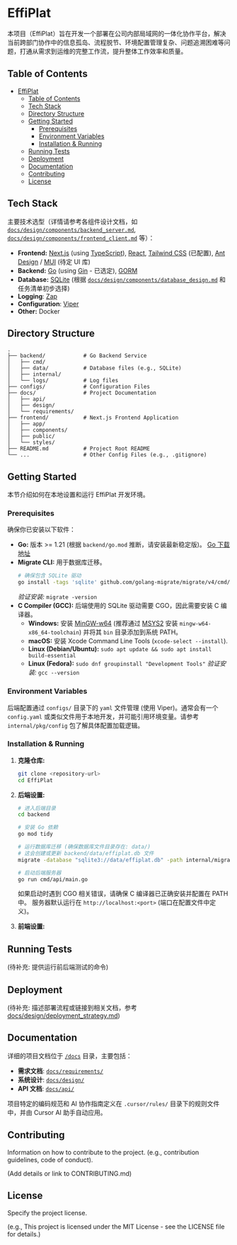 # EffiPlat

<!-- Add badges here: build status, coverage, license, etc. -->
<!-- Example: [![Build Status](...)](...) -->

本项目（EffiPlat）旨在开发一个部署在公司内部局域网的一体化协作平台，解决当前跨部门协作中的信息孤岛、流程脱节、环境配置管理复杂、问题追溯困难等问题，打通从需求到运维的完整工作流，提升整体工作效率和质量。

## Table of Contents

- [EffiPlat](#effiplat)
  - [Table of Contents](#table-of-contents)
  - [Tech Stack](#tech-stack)
  - [Directory Structure](#directory-structure)
  - [Getting Started](#getting-started)
    - [Prerequisites](#prerequisites)
    - [Environment Variables](#environment-variables)
    - [Installation \& Running](#installation--running)
  - [Running Tests](#running-tests)
  - [Deployment](#deployment)
  - [Documentation](#documentation)
  - [Contributing](#contributing)
  - [License](#license)

## Tech Stack

主要技术选型（详情请参考各组件设计文档，如 [`docs/design/components/backend_server.md`](docs/design/components/backend_server.md), [`docs/design/components/frontend_client.md`](docs/design/components/frontend_client.md) 等）：

*   **Frontend:** [Next.js](https://nextjs.org/) (using [TypeScript](https://www.typescriptlang.org/)), [React](https://reactjs.org/), [Tailwind CSS](https://tailwindcss.com/) (已配置), [Ant Design](https://ant.design/) / [MUI](https://mui.com/) (待定 UI 库)
*   **Backend:** [Go](https://golang.org/) (using [Gin](https://gin-gonic.com/) - 已选定), [GORM](https://gorm.io/)
*   **Database:** [SQLite](https://www.sqlite.org/index.html) (根据 [`docs/design/components/database_design.md`](docs/design/components/database_design.md) 和任务清单初步选择)
*   **Logging**: [Zap](https://github.com/uber-go/zap)
*   **Configuration**: [Viper](https://github.com/spf13/viper)
*   **Other:** Docker

## Directory Structure

```
.
├── backend/            # Go Backend Service
│   ├── cmd/
│   ├── data/           # Database files (e.g., SQLite)
│   ├── internal/
│   └── logs/           # Log files
├── configs/            # Configuration Files
├── docs/               # Project Documentation
│   ├── api/
│   ├── design/
│   └── requirements/
├── frontend/           # Next.js Frontend Application
│   ├── app/
│   ├── components/
│   ├── public/
│   └── styles/
├── README.md           # Project Root README
└── ...                 # Other Config Files (e.g., .gitignore)
```

## Getting Started

本节介绍如何在本地设置和运行 EffiPlat 开发环境。

### Prerequisites

确保你已安装以下软件：

*   **Go:** 版本 >= 1.21 (根据 `backend/go.mod` 推断，请安装最新稳定版)。 [Go 下载地址](https://golang.org/dl/)
*   **Migrate CLI:** 用于数据库迁移。
    ```bash
    # 确保包含 SQLite 驱动
    go install -tags 'sqlite' github.com/golang-migrate/migrate/v4/cmd/migrate@latest
    ```
    *验证安装:* `migrate -version`
*   **C Compiler (GCC):** 后端使用的 SQLite 驱动需要 CGO，因此需要安装 C 编译器。
    *   **Windows:** 安装 [MinGW-w64](https://www.mingw-w64.org/downloads/) (推荐通过 [MSYS2](https://www.msys2.org/) 安装 `mingw-w64-x86_64-toolchain`) 并将其 `bin` 目录添加到系统 PATH。
    *   **macOS:** 安装 Xcode Command Line Tools (`xcode-select --install`).
    *   **Linux (Debian/Ubuntu):** `sudo apt update && sudo apt install build-essential`
    *   **Linux (Fedora):** `sudo dnf groupinstall "Development Tools"`
    *验证安装:* `gcc --version`

### Environment Variables

后端配置通过 `configs/` 目录下的 `yaml` 文件管理 (使用 Viper)。通常会有一个 `config.yaml` 或类似文件用于本地开发，并可能引用环境变量。请参考 `internal/pkg/config` 包了解具体配置加载逻辑。



### Installation & Running

1.  **克隆仓库:**
    ```bash
    git clone <repository-url>
    cd EffiPlat
    ```

2.  **后端设置:**
    ```bash
    # 进入后端目录
    cd backend

    # 安装 Go 依赖
    go mod tidy

    # 运行数据库迁移 (确保数据库文件目录存在: data/)
    # 这会创建或更新 backend/data/effiplat.db 文件
    migrate -database "sqlite3://data/effiplat.db" -path internal/migrations up

    # 启动后端服务器
    go run cmd/api/main.go
    ```
    如果启动时遇到 CGO 相关错误，请确保 C 编译器已正确安装并配置在 PATH 中。
    服务器默认运行在 `http://localhost:<port>` (端口在配置文件中定义)。

3.  **前端设置:**
    

## Running Tests

(待补充: 提供运行前后端测试的命令)

## Deployment

(待补充: 描述部署流程或链接到相关文档，参考 [docs/design/deployment_strategy.md](docs/design/deployment_strategy.md))

## Documentation

详细的项目文档位于 [`/docs`](./docs/) 目录，主要包括：

*   **需求文档**: [`docs/requirements/`](./docs/requirements/)
*   **系统设计**: [`docs/design/`](./docs/design/)
*   **API 文档**: [`docs/api/`](./docs/api/)

项目特定的编码规范和 AI 协作指南定义在 `.cursor/rules/` 目录下的规则文件中，并由 Cursor AI 助手自动应用。

## Contributing

Information on how to contribute to the project. (e.g., contribution guidelines, code of conduct).

(Add details or link to CONTRIBUTING.md)

## License

Specify the project license.

(e.g., This project is licensed under the MIT License - see the LICENSE file for details.)